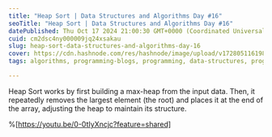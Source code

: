 ```yaml
---
title: "Heap Sort | Data Structures and Algorithms Day #16"
seoTitle: "Heap Sort | Data Structures and Algorithms Day #16"
datePublished: Thu Oct 17 2024 21:00:30 GMT+0000 (Coordinated Universal Time)
cuid: cm2dsc4ny000009jq24xsakau
slug: heap-sort-data-structures-and-algorithms-day-16
cover: https://cdn.hashnode.com/res/hashnode/image/upload/v1728051161984/4c7db2c9-6fcf-4022-8c9a-69f3076b723b.png
tags: algorithms, programming-blogs, programming, data-structures, programming-languages

---
```


Heap Sort works by first building a max-heap from the input data. Then, it repeatedly removes the largest element (the root) and places it at the end of the array, adjusting the heap to maintain its structure.

%[https://youtu.be/0-0tIyXncjc?feature=shared]